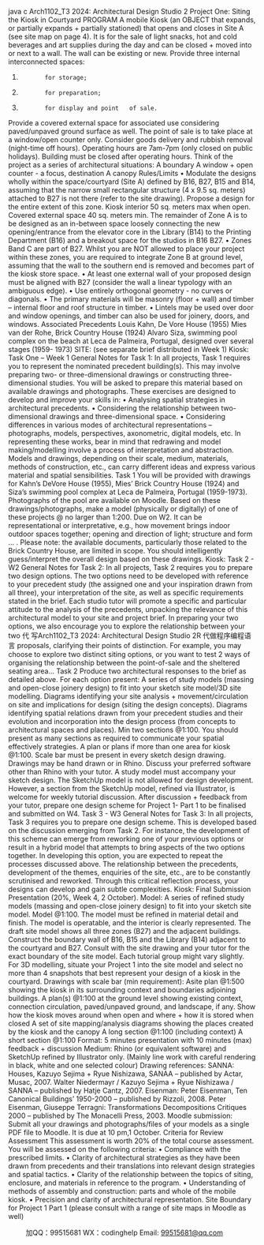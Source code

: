 java c
Arch1102_T3 2024: Architectural Design Studio 2 
Project One: Siting the Kiosk in Courtyard 
PROGRAM 
A mobile Kiosk (an OBJECT that expands, or partially expands + partially stationed) that opens and closes in Site A (see site map on page 4). 
It   is for the sale of light snacks, hot and   cold   beverages   and   art   supplies   during   the   day   and   can   be   closed   +   moved   into   or   next to a wall. The wall can be existing or   new. Provide three internal interconnected spaces:
1.            for storage;
2.            for preparation;
3.            for display and point   of sale.
Provide a covered external space for associated use considering   paved/unpaved   ground   surface   as well.
The point of sale is to take place   at   a window/open   counter   only.
Consider goods delivery and rubbish removal (night-time      off   hours).
Operating hours are 7am-7pm (only closed   on   public   holidays).   Building   must   be   closed   after operating   hours.
Think of the project as a series of architectural situations:
A boundary 
A window + open counter - a focus, destination
A canopy 
Rules/Limits 
•                Modulate the designs wholly within the space/courtyard (Site A) defined   by   B16,   B27,   B15 and   B14,   assuming
that the narrow  small rectangular structure   (4 x   9.5   sq.   meters)   attached   to   B27   is   not   there   (refer to   the   site drawing).   Propose a design for the entire extent of this zone. Kiosk interior 50 sq. meters max when open.
Covered external space 40 sq. meters min. The   remainder   of Zone A   is to   be   designed   as   an   in-between   space   loosely connecting the new opening/entrance from the   elevator core   in the   Library   (B14) to   the   Printing
Department (B16) and a breakout space for the   studios   in   B16      B27.
•             Zones   Band   C   are   part   of   B27.   Whilst   you   are   NOT   allowed   to   place   your   project within   these   zones,   you   are   required to integrate Zone   B at ground level, assuming that the wall to the southern end is removed and becomes part of the kiosk store space. 
• At least one external wall of your proposed design must be aligned with B27 (consider   the wall   a   linear   typology   with an ambiguous edge).
• Use entirely orthogonal geometry - no   curves   or diagonals.
•                The primary materials will be masonry   (floor   + wall)   and   timber –   internal floor and   roof structure   in   timber.
•                Lintels may be used over   door   and window   openings,   and   timber   can   also   be   used   for   joinery,   doors,   and   windows.
Associated Precedents 
Louis   Kahn,   De Vore   House (1955)
Mies van der Rohe,   Brick Country   House (1924)
Alvaro Siza, swimming pool complex on the   beach   at   Leca de   Palmeira,   Portugal,   designed   over   several   stages   (1959-   1973)
SITE: (see separate brief distributed in Week 1) 
Kiosk: Task One – Week 1
General   Notes for Task   1:
In all   projects, Task   1 requires you to represent the   nominated   precedent   building(s).   This   may   involve   preparing two-   or three-dimensional drawings or constructing three-dimensional studies. You will be asked to   prepare   this   material   based   on   available drawings and photographs. These exercises are designed   to   develop   and   improve your   skills   in: 
•             Analysing spatial strategies in   architectural   precedents.
•                Considering the relationship between two-dimensional drawings and three-dimensional space.
•                Considering differences in various modes of architectural representations – photographs,   models,   perspectives, axonometric, digital models, etc.
In representing these works, bear in   mind that redrawing and model making/modelling involve a process of interpretation and abstraction. Models and drawings, depending on their scale,   medium,   materials,   methods of   construction, etc., can carry different ideas and express   various   material   and   spatial   sensibilities.
Task 1 
You will be provided with drawings for Kahn’s   DeVore   House   (1955),   Mies’   Brick   Country   House   (1924)   and   Siza’s swimming pool complex at   Leca de   Palmeira,   Portugal (1959-1973).   Photographs of the   pool   are   available   on   Moodle.
Based on these drawings/photographs, make a model (physically or digitally) of one of these projects @ no larger than 1:200. Due on W2. It can be representational or   interpretative,   e.g.,   how   movement   brings   indoor      outdoor spaces   together; opening and direction of light; structure and form   …   .
Please note: the available documents, particularly those   related to   the   Brick   Country   House,   are   limited   in   scope. You   should intelligently guess/interpret the overall design based on   these   drawings.
Kiosk: Task 2 - W2 
General   Notes for Task 2:
In all projects, Task 2 requires you to prepare two design options. The   two   options   need   to   be developed with reference to your precedent study (the assigned one and your   inspiration   drawn from   all   three),   your   interpretation   of the   site,   as well   as specific requirements stated in the   brief.   Each studio tutor will   promote   a   specific   and   particular attitude   to   the   analysis   of      the precedents, unpacking the relevance of this architectural   model   to your   site   and   project   brief.   In   preparing   your   two options, we also encourage you to explore the relationship   between your two 代 写Arch1102_T3 2024: Architectural Design Studio 2R
代做程序编程语言  proposals, clarifying   their   points   of distinction.      For example, you may choose to explore two distinct siting   options,   or you want   to   test   2 ways   of organising   the   relationship   between the point-of-sale   and the sheltered seating area... 
Task 2 
Produce two architectural responses to the brief as detailed   above.
For each option present:
A series of study models (massing and open-close   joinery design)   to   fit   into   your   sketch   site   model/3D   site   modelling. Diagrams identifying your site analysis + movement/circulation   on   site   and   implications for   design   (siting   the   design concepts).
Diagrams identifying spatial relations drawn from your precedent   studies   and   their   evolution   and   incorporation   into   the   design process (from concepts to architectural spaces and   places).
Min two sections @1:100. You should present as many   sections   as   required   to   communicate   your   spatial   effectively   strategies.
A plan or plans if more   than   one   area   for   kiosk   @1:100.
Scale bar must be present in every sketch design drawing. Drawings may be hand drawn or   in   Rhino.   Discuss   your   preferred   software   other than   Rhino with   your   tutor.   A   study   model      must accompany your sketch design. The SketchUp model   is   not   allowed for   design   development.   However,   a   section from   the SketchUp model, refined via   Illustrator, is welcome for weekly tutorial   discussion.
After discussion + feedback from your tutor, prepare one design   scheme for   Project   1-   Part   1   to   be   finalised   and   submitted   on   W4.
Task 3 - W3 
General   Notes for Task 3:
In all projects, Task 3 requires you to prepare one design scheme. This   is   developed   based   on   the   discussion   emerging   from Task 2.   For instance, the development of this scheme can emerge   from   reworking   one   of your   previous   options   or result in a hybrid model that   attempts to   bring   aspects   of the two   options   together.   In   developing   this   option,   you   are expected to repeat the processes discussed above. The   relationship   between   the   precedents,   development   of the themes, enquiries of the site, etc., are to be constantly scrutinised   and   reworked.   Through   this   critical   reflection   process,   your   designs can develop and gain subtle complexities.
Kiosk: Final Submission Presentation (20%, Week 4, 2 October). 
Model:
A series of refined study models (massing and   open-close   joinery   design)   to   fit   into   your   sketch   site   model.
Model @1:100. The model   must be refined   in   material   detail   and finish.   The   model   is   operatable,   and   the   interior   is   clearly   represented. The draft site model shows all three zones   (B27)   and   the   adjacent   buildings.   Construct   the   boundary wall   of B16,   B15 and the   Library (B14) adjacent to the courtyard and   B27.   Consult with   the   site   drawing   and   your tutor for   the   exact   boundary of the site model.   Each tutorial group might vary   slightly. 
For 3D modelling, situate   your Project   1   into the site   model   and   select   no   more   than   4   snapshots   that   best   represent   your   design of a kiosk   in the courtyard.
Drawings with scale bar (min requirement): 
Asite plan @1:500 showing the kiosk in   its   surrounding   context   and   boundaries   adjoining   buildings.
A plan(s) @1:100 at the ground level   showing   existing   context,   connection      circulation,   paved/unpaved ground,   and   landscape, if any. Show how the kiosk   moves   around when   open   and where   +   how   it   is   stored when   closed
A set of site mapping/analysis diagrams showing the places created by the kiosk and the canopy A long section @1:100 (including context) 
A short section @1:100 
Format: 5 minutes presentation with   10 minutes   (max) feedback   +   discussion
Medium:   Rhino (or equivalent software) and SketchUp refined   by   Illustrator   only. (Mainly line work with careful rendering in black, white and one selected colour) 
Drawing references:   SANNA:
Houses, Kazuyo Sejima + Ryue Nishizawa, SANAA – published   by Actar,   Musac,   2007.
Walter Niedermayr / Kazuyo Sejima + Ryue Nishizawa / SANNA – published   by   Hatje   Cantz,   2007.   Eisenman:   Peter Eisenman, Ten Canonical Buildings’ 1950-2000 – published by   Rizzoli, 2008.
Peter   Eisenman, Giuseppe Terragni: Transformations Decompositions Critiques 2000 – published by The   Monacelli   Press, 2003.
Moodle submission: Submit all your drawings and photographs/files   of your   models as   a   single   PDF   file   to   Moodle. It is due at 10 pm,1 October. 
Criteria for Review  Assessment 
This assessment is worth 20% of the total course assessment. You will   be assessed   on   the following   criteria:
•                Compliance with the   prescribed limits.
•                Clarity of architectural strategies as they have been   drawn from   precedents   and   their   translations   into   relevant   design strategies and spatial tactics.
•                Clarity of the relationship between the topics of siting, enclosure,   and   materials   in   reference to   the program.
•                Understanding of methods of assembly and construction: parts and whole of the mobile kiosk.
•                Precision and clarity of architectural representation.
Site Boundary for Project 1 Part 1 (please consult with a   range   of site   maps   in   Moodle   as well)


         
加QQ：99515681  WX：codinghelp  Email: 99515681@qq.com
